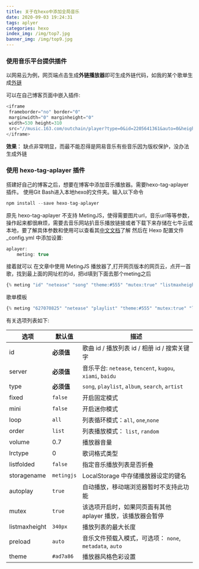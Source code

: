 ```yaml
---
title: 关于在hexo中添加全局音乐
date: 2020-09-03 19:24:31
tags: aplyer
categories: hexo
index_img: /img/top7.jpg
banner_img: /img/top9.jpg
---
```

<h3>使用音乐平台提供插件</h3>
以网易云为例，网页端点击生成<b>外链播放器</b>即可生成外链代码，如我的某个歌单生成<a href="https://music.163.com/#/outchain/0/2205641361/">外链</a>

可以在自己博客页面中嵌入插件:
```javascript
<iframe 
 frameborder="no" border="0" 
 marginwidth="0" marginheight="0" 
 width=530 height=310 
 src="//music.163.com/outchain/player?type=0&id=2205641361&auto=0&height=430">
</iframe>
```
**效果**：
缺点非常明显，而最不能忍得是网易音乐有些音乐因为版权保护，没办法生成外链

<h3>使用 hexo-tag-aplayer 插件</h3>
搭建好自己的博客之后，想要在博客中添加音乐播放器。需要hexo-tag-aplayer插件。
使用Git Bash进入本地hexo的文件夹。输入以下命令

```javascript
npm install --save hexo-tag-aplayer
```
原先 hexo-tag-aplayer 不支持 MetingJS，使得需要图片url，音乐url等等参数，操作起来都很麻烦，需要去音乐网站扒音乐播放链接或者下载下来存储在七牛云或本地，要了解具体参数和使用可以查看其<a href="https://github.com/MoePlayer/hexo-tag-aplayer/blob/master/docs/README-zh_cn.md">中文文档</a>了解 
然后在 Hexo 配置文件 _config.yml 中添加设置:

```javascript
aplayer:
    meting: true
```
接着就可以 在文章中使用 MetingJS 播放器了,打开网页版本的网页云，点开一首歌，找到最上面的网址栏的id，把id填到下面去那个meting之后

```javascript
{% meting "id" "netease" "song" "theme:#555" "mutex:true" "listmaxheight:340px" "preload:auto" %}
```
歌单模板

```javascript
{% meting "627070825" "netease" "playlist" "theme:#555" "mutex:true" "listmaxheight:340px" "preload:auto" %}
```
有关选项列表如下:
<div class="table-box"><table><thead><tr><th>选项</th><th>默认值</th><th>描述</th></tr></thead><tbody><tr><td>id</td><td><strong>必须值</strong></td><td>歌曲 id / 播放列表 id / 相册 id / 搜索关键字</td></tr><tr><td>server</td><td><strong>必须值</strong></td><td>音乐平台: <code>netease</code>, <code>tencent</code>, <code>kugou</code>, <code>xiami</code>, <code>baidu</code></td></tr><tr><td>type</td><td><strong>必须值</strong></td><td><code>song</code>, <code>playlist</code>, <code>album</code>, <code>search</code>, <code>artist</code></td></tr><tr><td>fixed</td><td><code>false</code></td><td>开启固定模式</td></tr><tr><td>mini</td><td><code>false</code></td><td>开启迷你模式</td></tr><tr><td>loop</td><td><code>all</code></td><td>列表循环模式：<code>all</code>, <code>one</code>,<code>none</code></td></tr><tr><td>order</td><td><code>list</code></td><td>列表播放模式： <code>list</code>, <code>random</code></td></tr><tr><td>volume</td><td>0.7</td><td>播放器音量</td></tr><tr><td>lrctype</td><td>0</td><td>歌词格式类型</td></tr><tr><td>listfolded</td><td><code>false</code></td><td>指定音乐播放列表是否折叠</td></tr><tr><td>storagename</td><td><code>metingjs</code></td><td>LocalStorage 中存储播放器设定的键名</td></tr><tr><td>autoplay</td><td><code>true</code></td><td>自动播放，移动端浏览器暂时不支持此功能</td></tr><tr><td>mutex</td><td><code>true</code></td><td>该选项开启时，如果同页面有其他 aplayer 播放，该播放器会暂停</td></tr><tr><td>listmaxheight</td><td><code>340px</code></td><td>播放列表的最大长度</td></tr><tr><td>preload</td><td><code>auto</code></td><td>音乐文件预载入模式，可选项： <code>none</code>, <code>metadata</code>, <code>auto</code></td></tr><tr><td>theme</td><td><code>#ad7a86</code></td><td>播放器风格色彩设置</td></tr></tbody></table></div>